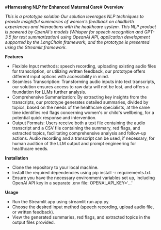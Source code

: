 #**Harnessing NLP for Enhanced Maternal Care**#
**Overview**

_This is a prototype solution Our solution leverages NLP techniques to provide insightful summaries of women's feedback on childbirth experiences and interactions with the healthcare system. This NLP product is powered by OpenAI's models (Whisper for speech recognition and GPT-3.5 for text summarization) using OpeanAI API, application development supported by the LangChain framework, and the prototype is presented using the Streamlit framework._

**Features**
  * Flexible Input methods: speech recording, uploading existing audio files for transcription, or utilizing written feedback, our prototype offers different input options with accessibility in mind.
  * Seamless Transcription: Transforming audio inputs into text transcripts, our solution ensures access to raw data will not be lost, and offers a foundation for LLMs further analysis.
  * Comprehensive Summarization: By extracting key insights from the transcripts, our prototype generates detailed summaries, divided by topics, based on the needs of the healthcare specialists, at the same time identifies red flags concerning women's or child's wellbeing, for a potential quick response and intervention.
  * Output Formats: Users receive both a text file containing the audio transcript and a CSV file containing the summary, red flags, and extracted topics, facilitating comprehensive analysis and follow-up actions. Audio recording and a transcript can be used, if necessary, for human audition of the LLM output and prompt engineering for healthcare needs.

    
**Installation**

  * Clone the repository to your local machine.
  * Install the required dependencies using pip install -r requirements.txt.
  * Ensure you have the necessary environment variables set up, including OpenAI API key in a separate .env file: OPENAI_API_KEY='...'

**Usage**

   * Run the Streamlit app using streamlit run app.py.
   * Choose the desired input method (speech recording, upload audio file, or written feedback).
   * View the generated summaries, red flags, and extracted topics in the output files provided.
